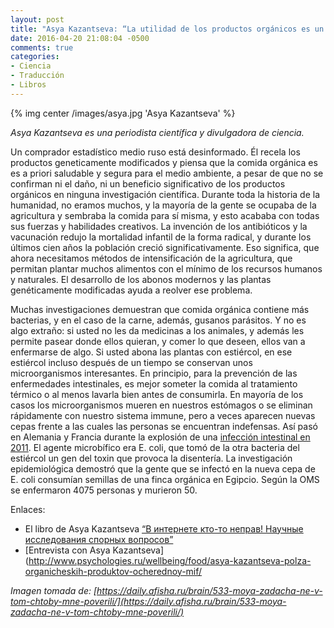 ```yaml
---
layout: post
title: "Asya Kazantseva: “La utilidad de los productos orgánicos es un mito habitual”"
date: 2016-04-20 21:08:04 -0500
comments: true
categories:
- Ciencia
- Traducción
- Libros
---
```


{% img center /images/asya.jpg 'Asya Kazantseva' %}

*Asya Kazantseva es una periodista científica y divulgadora de ciencia.*

Un comprador estadístico medio ruso está desinformado.
Él recela los productos geneticamente modificados y piensa que la comida
orgánica es es a priori saludable y segura para el medio ambiente,
a pesar de que no se confirman ni el daño, ni un beneficio significativo de
los productos orgánicos en ninguna investigación científica.
Durante toda la historia de la humanidad, no eramos muchos,
y la mayoría de la gente se ocupaba de la agricultura y sembraba
la comida para sí misma, y esto acababa con todas sus fuerzas y
habilidades creativos. La invención de los antibióticos y
la vacunación redujo la mortalidad infantil de la forma radical,
y durante los últimos cien años la población creció significativamente.
Eso significa, que ahora necesitamos métodos de intensificación de la agricultura,
que permitan plantar muchos alimentos con el mínimo de los recursos humanos
y naturales. El desarrollo de los abonos modernos y las plantas genéticamente
modificadas ayuda a reolver ese problema.

Muchas investigaciones demuestran que comida orgánica contiene más bacterias,
y en el caso de la carne, además, gusanos parásitos. Y no es algo extraño:
si usted no les da medicinas a los animales, y además les permite pasear
donde ellos quieran, y comer lo que deseen, ellos van a enfermarse de algo.
Si usted abona las plantas con estiércol, en ese estiércol incluso después
de un tiempo se conservan unos microorganismos interesantes.
En principio, para la prevención de las enfermedades intestinales,
es mejor someter la comida al tratamiento térmico o al menos lavarla
bien antes de consumirla. En mayoría de los casos los microorganismos
mueren en nuestros estómagos o se eliminan rápidamente con nuestro sistema
immune, pero a veces aparecen nuevas cepas frente a las cuales las personas
se encuentran indefensas. Así pasó en Alemania y Francia durante la
explosión de una [infección intestinal en 2011](https://es.wikipedia.org/wiki/Brote_del_s%C3%ADndrome_ur%C3%A9mico_hemol%C3%ADtico_de_2011#cite_note-3).
El agente microbífico era E. coli, que tomó de la otra bacteria del estiércol
un gen del toxin que provoca la disentería.  La investigación epidemiológica
demostró que la gente que se infectó en la nueva cepa de E. coli consumían
semillas de una finca orgánica en Egipcio. Según la OMS se enfermaron
4075 personas y murieron 50.

Enlaces:

* El libro de Asya Kazantseva [“В интернете кто-то неправ! Научные исследования спорных вопросов”](https://play.google.com/store/books/details?id=1IiqCwAAQBAJ)
* [Entrevista con Asya Kazantseva](http://www.psychologies.ru/wellbeing/food/asya-kazantseva-polza-organicheskih-produktov-ocherednoy-mif/

*Imagen tomada de: [https://daily.afisha.ru/brain/533-moya-zadacha-ne-v-tom-chtoby-mne-poverili/](https://daily.afisha.ru/brain/533-moya-zadacha-ne-v-tom-chtoby-mne-poverili/)*

